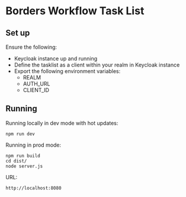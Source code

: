 # Borders Workflow Task List

## Set up

Ensure the following:

* Keycloak instance up and running
* Define the tasklist as a client within your realm in Keycloak instance
* Export the following environment variables:
    * REALM
    * AUTH_URL
    * CLIENT_ID 
    

## Running

Running locally in dev mode with hot updates:

```
npm run dev
```    

Running in prod mode:

```
npm run build
cd dist/
node server.js
```

URL:

```
http://localhost:8080
```
